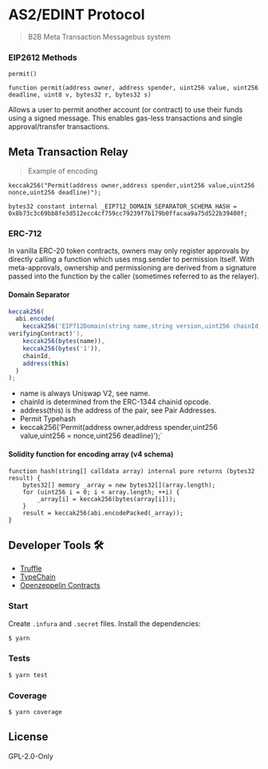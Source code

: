 # AS2/EDINT Protocol 

> B2B Meta Transaction Messagebus system 


### EIP2612 Methods
`permit()`

```solidity
function permit(address owner, address spender, uint256 value, uint256 deadline, uint8 v, bytes32 r, bytes32 s)
```

Allows a user to permit another account (or contract) to use their funds using a signed message.
This enables gas-less transactions and single approval/transfer transactions.

## Meta Transaction Relay

> Example of encoding 
```solidity
keccak256("Permit(address owner,address spender,uint256 value,uint256 nonce,uint256 deadline)");
````
```solidity
bytes32 constant internal _EIP712_DOMAIN_SEPARATOR_SCHEMA_HASH = 0x8b73c3c69bb8fe3d512ecc4cf759cc79239f7b179b0ffacaa9a75d522b39400f;
```

### ERC-712

In vanilla ERC-20 token contracts, owners may only register approvals by
directly calling a function which uses msg.sender to permission itself. With
meta-approvals, ownership and permissioning are derived from a signature passed
into the function by the caller (sometimes referred to as the relayer).

#### Domain Separator
```ts
keccak256(
  abi.encode(
    keccak256('EIP712Domain(string name,string version,uint256 chainId,address
verifyingContract)'),
    keccak256(bytes(name)),
    keccak256(bytes('1')),
    chainId,
    address(this)
  )
);
```

- name is always Uniswap V2, see name.
- chainId is determined from the ERC-1344 chainid opcode.
- address(this) is the address of the pair, see Pair Addresses.
- Permit Typehash
- keccak256('Permit(address owner,address spender,uint256 value,uint256
= nonce,uint256 deadline)');`

#### Solidity function for encoding array (v4 schema)

```solidity
function hash(string[] calldata array) internal pure returns (bytes32 result) {
    bytes32[] memory _array = new bytes32[](array.length);
    for (uint256 i = 0; i < array.length; ++i) {
        _array[i] = keccak256(bytes(array[i]));
    }
    result = keccak256(abi.encodePacked(_array));
}
````

## Developer Tools 🛠️

- [Truffle](https://trufflesuite.com/)
- [TypeChain](https://github.com/ethereum-ts/TypeChain)
- [Openzeppelin Contracts](https://openzeppelin.com/contracts/)

### Start

Create `.infura` and `.secret` files. Install the dependencies:

```bash
$ yarn
```

### Tests

```bash
$ yarn test
```

### Coverage

```bash
$ yarn coverage
```

## License

GPL-2.0-Only
